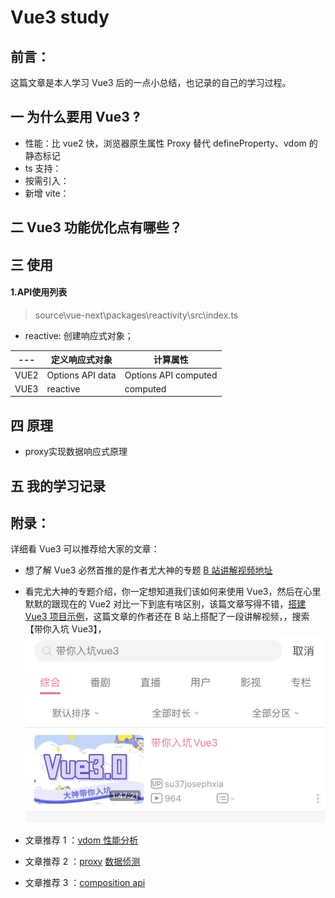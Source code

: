 # Vue3 study

## 前言：

这篇文章是本人学习 Vue3 后的一点小总结，也记录的自己的学习过程。

## 一 为什么要用 Vue3 ?

- 性能：比 vue2 快，浏览器原生属性 Proxy 替代 defineProperty、vdom 的静态标记
- ts 支持：
- 按需引入：
- 新增 vite：

## 二 Vue3 功能优化点有哪些？

## 三 使用

#### 1.API使用列表 

> source\vue-next\packages\reactivity\src\index.ts

- reactive: 创建响应式对象；

| ---|定义响应式对象| 计算属性 |
|---|---| --- |
|VUE2|Options API data| Options API computed|
|VUE3|reactive| computed|

## 四 原理

- proxy实现数据响应式原理

## 五 我的学习记录

## 附录：

详细看 Vue3 可以推荐给大家的文章：

- 想了解 Vue3 必然首推的是作者尤大神的专题 [B 站讲解视频地址](https://juejin.im/post/5e9dada151882573c46794b8)

- 看完尤大神的专题介绍，你一定想知道我们该如何来使用 Vue3，然后在心里默默的跟现在的 Vue2 对比一下到底有啥区别，该篇文章写得不错，[搭建 Vue3 项目示例](https://www.josephxia.com/Vue3/)，这篇文章的作者还在 B 站上搭配了一段讲解视频，，搜索【带你入坑 Vue3】，
  ![B站讲解视频](./source/static/image/study-video-screen-from-B.jpg)
- 文章推荐 1 ：[vdom 性能分析](https://juejin.im/post/5e9faa8fe51d4546fe263eda)
- 文章推荐 2 ：[proxy](https://juejin.im/post/5d9c0a0d518825095e3d7376) [数据侦测](https://juejin.im/post/5d99be7c6fb9a04e1e7baa34)
- 文章推荐 3 ：[composition api](https://juejin.im/post/5d836458f265da03d871f6e9)
